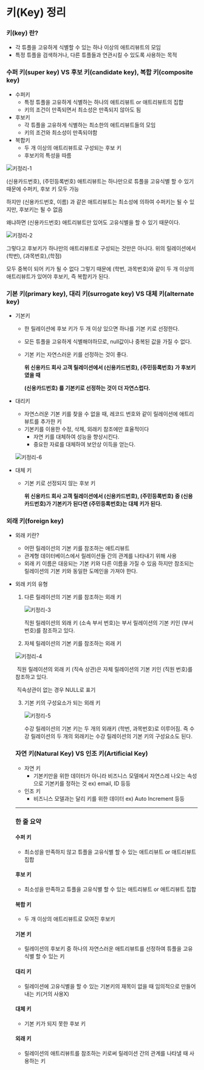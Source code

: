# 키(Key) 정리

### 키(key) 란?

- 각 튜플을 고유하게 식별할 수 있는 하나 이상의 애트리뷰트의 모임
- 특정 튜플을 검색하거나, 다른 튜플들과 연관시킬 수 있도록 사용하는 목적



### 수퍼 키(super key) VS 후보 키(candidate key), 복합 키(composite key)

- 수퍼키
  - 특정 튜플을 고유하게 식별하는 하나의 애트리뷰트 or 애트리뷰트의 집합
  - 키의 조건이 만족되면서 최소성은 만족되지 않아도 됨
- 후보키
  - 각 튜플을 고유하게 식별하는 최소한의 애트리뷰트들의 모임
  - 키의 조건와 최소성이 만족되야함
- 복합키
  - 두 개 이상의 애트리뷰트로 구성되는 후보 키
  - 후보키의 특성을 따름



![키정리-1](C:\Users\박민식\Desktop\MY문서\CS\CS-Study\Database\images\키정리-1.JPG)

(신용카드번호), (주민등록번호) 애트리뷰트는 하나만으로 튜플을 고유식별 할 수 있기 때문에 수퍼키, 후보 키 모두 가능

하지만 (신용카드번호, 이름) 과 같은 애트리뷰트는 최소성에 의하여 수퍼키는 될 수 있지만, 후보키는 될 수 없음

왜냐하면 (신용카드번호) 애트리뷰트만 있어도 고유식별을 할 수 있기 때문이다.

![키정리-2](C:\Users\박민식\Desktop\MY문서\CS\CS-Study\Database\images\키정리-2.JPG)

그렇다고 후보키가 하나만의 애트리뷰트로 구성되는 것만은 아니다. 위의 릴레이션에서 (학번), (과목번호),(학점)

모두 중복이 되어 키가 될 수 없다  그렇기 때문에 (학번, 과목번호)와 같이 두 개 이상의 애트리뷰트가 있어야 후보키, 즉 복합키가 된다.





### 기본 키(primary key), 대리 키(surrogate key) VS 대체 키(alternate key)



- 기본키

  - 한 릴레이션에 후보 키가 두 개 이상 있으면 하나를 기본 키로 선정한다.

  - 모든 튜플을 고유하게 식별해야하므로, null값이나 중복된 값을 가질 수 없다.

  - 기본 키는 자연스러운 키를 선정하는 것이 좋다.

    __위 신용카드 회사 고객 릴레이션에서 (신용카드번호), (주민등록번호) 가 후보키 였을 때__ 

    __(신용카드번호) 를 기본키로 선정하는 것이 더 자연스럽다.__

- 대리키

  - 자연스러운 기본 키를 찾을 수 없을 때, 레코드 번호와 같이 릴레이션에 애트리뷰트를 추가한 키
  - 기본키를 이용한 수정, 삭제, 외래키 참조에만 효율적이다
    - 자연 키를 대체하여 성능을 향상시킨다.
    - 중요한 자료를 대체하여 보안상 이득을 얻는다.

  ![키정리-6](C:\Users\박민식\Desktop\MY문서\CS\CS-Study\Database\images\키정리-6.JPG)

- 대체 키

  - 기본 키로 선정되지 않는 후보 키

    __위 신용카드 회사 고객 릴레이션에서 (신용카드번호), (주민등록번호) 중 (신용카드번호)가 기본키가 된다면 (주민등록번호)는 대체 키가 된다.__



### 외래 키(foreign key)



- 외래 키란?

  - 어떤 릴레이션의 기본 키를 참조하는 애트리뷰트
  - 관계형 데이터베이스에서 릴레이션들 간의 관계를 나타내기 위해 사용
  - 외래 키 이름은 대응되는 기본 키와 다른 이름을 가질 수 있음 하지만 참조되는 릴레이션의 기본 키와 동일한 도메인을 가져야 한다.

- 외래 키의 유형

  1. 다른 릴레이션의 기본 키를 참조하는 외래 키

     ![키정리-3](C:\Users\박민식\Desktop\MY문서\CS\CS-Study\Database\images\키정리-3.JPG)

     직원 릴레이션의 외래 키 (소속 부서 번호)는 부서 릴레이션의 기본 키인 (부서 번호)를 참조하고 있다.

     

  2.  자체 릴레이션의 기본 키를 참조하는 외래 키

     ![키정리-4](C:\Users\박민식\Desktop\MY문서\CS\CS-Study\Database\images\키정리-4.JPG)

     ​	직원 릴레이션의 외래 키 (직속 상관)은 자체 릴레이션의 기본 키인 (직원 번호)를 참조하고 있다.

     ​	직속상관이 없는 경우 NULL로 표기

     

  3. 기본 키의 구성요소가 되는 외래 키

     ![키정리-5](C:\Users\박민식\Desktop\MY문서\CS\CS-Study\Database\images\키정리-5.JPG)

     수강 릴레이션의 기본 키는 두 개의 외래키 (학번, 과목번호)로 이루어짐. 즉 수강 릴레이션의 두 개의 외래키는 수강 릴레이션의 기본 키의 구성요소도 된다.

  

  ### 자연 키(Natural Key) VS 인조 키(Artificial Key)

  - 자연 키
    - 기본키만을 위한 데이터가 아니라 비즈니스 모델에서 자연스레 나오는 속성으로 기본키를 정하는 것 ex) email, ID 등등
  - 인조 키
    - 비즈니스 모델과는 달리 키를 위한 데이터 ex) Auto Increment 등등

  <hr>

  ### 한 줄 요약

  

  #### 수퍼 키

  - 최소성을 만족하지 않고 튜플을 고유식별 할 수 있는 애트리뷰트 or 애트리뷰트 집합

  #### 후보 키 

  - 최소성을 만족하고 튜플을 고유식별 할 수 있는 애트리뷰트 or 애트리뷰트 집합

  #### 복합 키 

  - 두 개 이상의 애트리뷰트로 모여진 후보키

  #### 기본 키

  - 릴레이션의 후보키 중 하나의 자연스러운 애트리뷰트를 선정하여 튜플을 고유식별 할 수 있는 키

  #### 대리 키

  - 릴레이션에 고유식별을 할 수 있는 기본키의 재목이 없을 때 임의적으로 만들어 내는 키(거의 사용X)

  #### 대체 키

  - 기본 키가 되지 못한 후보 키

  #### 외래 키

  - 릴레이션의 애트리뷰트를 참조하는 키로써 릴레이션 간의 관계를 나타낼 때 사용하는 키

  

  

  

  

  

  